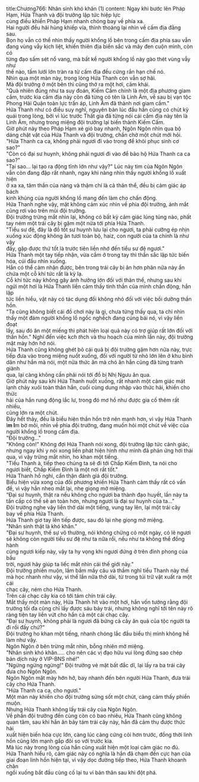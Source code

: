 title:Chương766: Nhân sinh khó khăn (1)
content:
Ngay khi bước lên Pháp Hạm, Hứa Thanh và đội trưởng lập tức hiệp lực<br>cùng điều khiển Pháp Hạm nhanh chóng bay về phía xa.<br>Hai người đều hãi hùng khiếp vía, thỉnh thoảng lại nhìn về cấm địa đằng<br>sau.<br>Bọn họ vẫn có thể nhìn thấy người khổng lồ bên trong cấm địa phía sau vẫn<br>đang vùng vẫy kịch liệt, khiến thiên địa biến sắc và mây đen cuộn mình, còn có<br>từng đạo sấm sét nổ vang, mà bất kể người khổng lồ này gào thét vùng vẫy như<br>thế nào, tấm lưới lớn tràn ra từ cấm địa đều cứng rắn hạn chế nó.<br>Nhìn qua một màn này, trong lòng Hứa Thanh còn vẫn sợ hãi.<br>Mà đội trưởng ở một bên thì cũng thở ra một hơi, cảm khái.<br>"Quả nhiên đúng như ta suy đoán, Kiếm Cấm chính là một địa phương giam<br>cầm, trước kia cấm địa này còn đã từng có tên là Linh Âm, về sau bị vạn tộc<br>Phong Hải Quận toàn lực trấn áp, Linh Âm đã thành nơi giam cầm."<br>Hứa Thanh như có điều suy nghĩ, nguyên bản lúc đầu hắn cũng có chút kỳ<br>quái trong lòng, bởi vì lúc trước Thất gia đã từng nói cái cấm địa này tên là<br>Linh Âm, nhưng trong miệng đội trưởng lại biến thành Kiếm Cấm.<br>Giờ phút này theo Pháp Hạm xé gió bay nhanh, Ngôn Ngôn nhìn qua bộ<br>dáng chật vật của Hứa Thanh và đội trưởng, chần chờ một chút mới hỏi.<br>"Hứa Thanh ca ca, không phải ngươi đi vào trong để khôi phục sinh cơ<br>sao?"<br>"Còn có đại sư huynh, không phải ngươi đi vào để bảo hộ Hứa Thanh ca ca<br>sao?"<br>"Tại sao... lại tạo ra động tĩnh lớn như vậy?" Lúc này tim của Ngôn Ngôn<br>vẫn còn đang đập rất nhanh, ngay khi nàng nhìn thấy người khổng lồ xuất hiện<br>ở xa xa, tâm thần của nàng và thậm chí là cả thân thể, đều bị cảm giác áp bách<br>kinh khủng của người khổng lồ mang đến làm cho chấn động.<br>Hứa Thanh nghe vậy, mặt không cảm xúc nhìn về phía đội trưởng, ánh mắt<br>cũng rơi vào trên mũi đội trưởng.<br>Đội trưởng trừng mắt nhìn lại, không có bất kỳ cảm giác lúng túng nào, phất<br>tay ném một trái cây bị gặm một nửa tới phía Hứa Thanh.<br>"Tiểu sư đệ, đây là đồ tốt sư huynh lưu lại cho ngươi, ta phải cưỡng ép nhịn<br>xuống xúc động không ăn tươi toàn bộ, haiz, con người của ta chính là như vậy<br>đấy, gặp được thứ tốt là trước tiên liền nhớ đến tiểu sư đệ ngươi."<br>Hứa Thanh một tay tiếp nhận, vừa cầm ở trong tay thì thần sắc lập tức biến<br>hóa, cúi đầu nhìn xuống.<br>Hắn có thể cảm nhận được, bên trong trái cây bị ăn hơn phân nửa này ẩn<br>chứa một cỗ khí tức rất là kỳ lạ.<br>Cỗ khí tức này không gây ảnh hưởng lớn đối với thân thể, nhưng sau khi<br>ngửi một hơi là Hứa Thanh liền cảm thấy tinh thần của mình chấn động, hắn lập<br>tức liền hiểu, vật này có tác dụng đối không nhỏ đối với việc bồi dưỡng thần<br>hồn.<br>"Ta cũng không biết cái đồ chơi này là gì, chưa từng thấy qua, ta chỉ nhìn<br>thấy một đám người khổng lồ ngốc nghếch đang cúng bái nó, vì vậy liền đoạt<br>lấy, sau đó ăn một miếng thì phát hiện loại quả này có trợ giúp rất lớn đối với<br>thần hồn." Nghĩ đến việc k*ch th*ch và thu hoạch của mình lần này, đội trưởng<br>mặt mày hớn hở nói.<br>Hứa Thanh cũng không ghét bỏ cái quả bị đội trưởng gặm hơn nửa này, trực<br>tiếp đưa vào trong miệng nuốt xuống, đối với người từ nhỏ lớn lên ở khu bình<br>dân như hắn mà nói, một nửa thức ăn mà chó ăn hắn cũng đã từng tranh giành<br>qua, lại càng không cần phải nói tới đồ bị Nhị Ngưu ăn qua.<br>Giờ phút này sau khi Hứa Thanh nuốt xuống, rất nhanh một cảm giác mát<br>lạnh chảy xuôi toàn thân hắn, cuối cùng dung nhập vào thức hải, khiến cho thức<br>hải của hắn rung động lắc lư, trong đó mơ hồ như được gia cố thêm rất nhiều,<br>cũng lớn ra một chút.<br>Đây hết thảy, đều là biểu hiện thần hồn trở nên mạnh hơn, vì vậy Hứa Thanh<br>l**m l**m bờ môi, nhìn về phía đội trưởng, đang muốn hỏi một chút về việc của<br>người khổng lồ trong cấm địa.<br>"Đội trưởng..."<br>"Không còn!" Không đợi Hứa Thanh nói xong, đội trưởng lập tức cảnh giác,<br>nhưng ngay khi y nói xong liền phát hiện hình như mình đã phản ứng hơi thái<br>qua, vì vậy trừng mắt nhìn, ho khan một tiếng.<br>"Tiểu Thanh à, tiếp theo chúng ta sẽ đi tới Chấp Kiếm Đình, ta nói cho<br>ngươi biết, Chấp Kiếm Đình là một nơi rất tốt."<br>Hứa Thanh hồ nghi, cẩn thận đánh giá đội trưởng.<br>Biểu hiện vừa xong của đối phương khiến Hứa Thanh cảm thấy rất có vấn<br>đề, vì vậy hắn nheo mắt lại, nhẹ giọng mở miệng.<br>“Đại sư huynh, thật ra nếu không cho ngươi ba thành đạo huyết, lần này ta<br>tấn cấp có thể sẽ an toàn hơn, nhưng ngươi là đại sư huynh của ta...”<br>Đội trưởng nghe vậy liền thở dài một tiếng, vung tay lên, lại một trái cây<br>bay về phía Hứa Thanh.<br>Hứa Thanh giơ tay lên tiếp được, sau đó lại nhẹ giọng mở miệng.<br>"Nhân sinh thật là khó khăn."<br>"Đại sư huynh, thế sự vô thường, nói không chừng có một ngày, có lẽ ngươi<br>sẽ không còn người tiểu sư đệ như ta nữa rồi, nếu như ta không thể đồng hành<br>cùng ngươi kiếp này, vậy ta hy vọng khi ngươi đứng ở trên đỉnh phong của bầu<br>trời, ngươi hãy giúp ta liếc mắt nhìn cái thế giới này."<br>Đội trưởng phiền muộn, lầm bầm mấy câu và thầm nghĩ tiểu Thanh này thế<br>mà học nhanh như vậy, vì thế lần nữa thở dài, từ trong túi trữ vật xuất ra một cái<br>chạc cây, ném cho Hứa Thanh.<br>Trên cái chạc cây kia có tới tám chín trái cây.<br>Mắt thấy một màn này, Hứa Thanh hít vào một hơi, hắn vốn tưởng rằng đội<br>trưởng tối đa cũng chỉ lấy được sáu bảy trái, nhưng không nghĩ tới tên này rõ<br>ràng tiện tay liền vứt cho hắn cả một cái chạc cây.<br>"Đại sư huynh, không phải là ngươi đã bứng cả cây ăn quả của tộc người ta<br>đi rồi đấy chứ?"<br>Đội trưởng ho khan một tiếng, nhanh chóng lắc đầu biểu thị mình không hề<br>làm như vậy.<br>Ngôn Ngôn ở bên trừng mắt nhìn, bỗng nhiên mở miệng.<br>"Nhân sinh khó khăn..... cho nên các vị đạo hữu vui lòng đừng sao chép<br>bản dịch này ở VIP-BNS nhé!"<br>"Ngừng ngừng ngừng!" Đội trưởng vẻ mặt bất đắc dĩ, lại lấy ra ba trái cây<br>đưa cho Ngôn Ngôn.<br>Ngôn Ngôn mặt mày hớn hở, bay nhanh đến bên người Hứa Thanh, đưa trái<br>cây cho Hứa Thanh.<br>"Hứa Thanh ca ca, cho ngươi."<br>Một màn này khiến cho đội trưởng sửng sốt một chút, càng cảm thấy phiền<br>muộn.<br>Nhưng Hứa Thanh không lấy trái cây của Ngôn Ngôn.<br>Về phần đội trưởng đến cùng còn có bao nhiêu, Hứa Thanh cũng không<br>quan tâm, sau khi hắn ăn bảy tám trái cây này, hắn đã cảm thụ được thức hải<br>xuất hiện biến hóa cực lớn, càng lúc càng cứng cỏi hơn trước, đồng thời linh<br>hồn cũng lớn mạnh gấp đôi so với trước kia.<br>Mà lúc này trong lòng của hắn cũng xuất hiện một loại cảm giác no đủ.<br>Hứa Thanh hiểu rõ, cảm giác này có nghĩa là hắn đã chạm đến cực hạn của<br>giai đoạn linh hồn hiện tại, vì vậy dọc đường tiếp theo, Hứa Thanh khoanh chân<br>ngồi xuống bắt đầu củng cố lại tu vi bản thân sau khi đột phá.